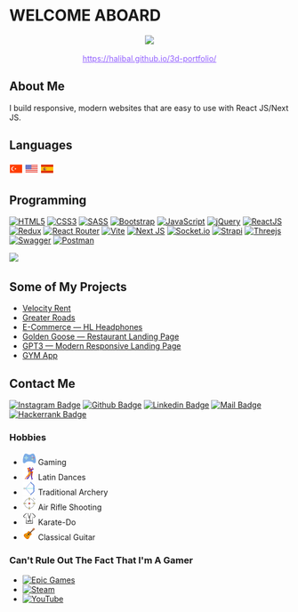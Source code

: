 # WELCOME ABOARD

<p  style="text-align: center;">
    <img src="./img/3d_portfolio.gif">
</p>
<p style="text-align: center;">
    <a href="https://halibal.github.io"style="color: #915EFF">https://halibal.github.io/3d-portfolio/</a>
</p>

## About Me

I build responsive, modern websites that are easy to use with React JS/Next JS.

## Languages

![Turkish Flag](./img/icons8-turkey-24.png)
![USA Flag](./img/icons8-usa-24.png)
![Spanish Flag](./img/icons8-spain-flag-24.png)

## Programming

[![HTML5](https://img.shields.io/badge/HTML5-E34F26?style=for-the-badge&logo=html5&logoColor=white)](###Programming)
[![CSS3](https://img.shields.io/badge/CSS3-1572B6?style=for-the-badge&logo=css3&logoColor=white)](###Programming)
[![SASS](https://img.shields.io/badge/Sass-CC6699?style=for-the-badge&logo=sass&logoColor=white)](###Programming)
[![Bootstrap](https://img.shields.io/badge/Bootstrap-563D7C?style=for-the-badge&logo=bootstrap&logoColor=white)](###Programming)
[![JavaScript](https://img.shields.io/badge/javascript-f0db4f?style=for-the-badge&logo=javascript&logoColor=white)](###Programming)
[![jQuery](https://img.shields.io/badge/jQuery-0769AD?style=for-the-badge&logo=jquery&logoColor=white)](###Programming)
[![ReactJS](https://img.shields.io/badge/-ReactJs-61DAFB?logo=react&logoColor=white&style=for-the-badge)](###Programming)
[![Redux](https://img.shields.io/badge/Redux-593D88?style=for-the-badge&logo=redux&logoColor=white)](###Programming)
[![React Router](https://img.shields.io/badge/React_Router-CA4245?style=for-the-badge&logo=react-router&logoColor=white)](###Programming)
[![Vite](https://img.shields.io/badge/vite-%23646CFF.svg?style=for-the-badge&logo=vite&logoColor=white)](###Programming)
[![Next JS](https://img.shields.io/badge/Next-black?style=for-the-badge&logo=next.js&logoColor=white)](###Programming)
[![Socket.io](https://img.shields.io/badge/Socket.io-black?style=for-the-badge&logo=socket.io&badgeColor=010101)](###Programming)
[![Strapi](https://img.shields.io/badge/strapi-%232E7EEA.svg?style=for-the-badge&logo=strapi&logoColor=white)](###Programming)
[![Threejs](https://img.shields.io/badge/threejs-black?style=for-the-badge&logo=three.js&logoColor=white)](###Programming)
[![Swagger](https://img.shields.io/badge/-Swagger-%23Clojure?style=for-the-badge&logo=swagger&logoColor=white)](###Programming)
[![Postman](https://img.shields.io/badge/Postman-FF6C37?style=for-the-badge&logo=postman&logoColor=white)](###Programming)

<a href="https://github.com/halibal">
        <img height="200em" src="https://github-readme-stats-halibal.vercel.app/api/top-langs?username=halibal&layout=donut"/>
</a>

## Some of My Projects

-   [Velocity Rent](https://www.velocityrent.com)
-   [Greater Roads](https://www.greaterroads.com)
-   [E-Commerce — HL Headphones](https://e-commerce-nu-eight.vercel.app)
-   [Golden Goose — Restaurant Landing Page](https://restaurant-liart-three.vercel.app/)
-   [GPT3 — Modern Responsive Landing Page](https://modern-responsive-ux-ui-website.vercel.app)
-   [GYM App](https://gym-app-teal.vercel.app)

## Contact Me

[![Instagram Badge](https://img.shields.io/badge/instagram-fb3958?style=for-the-badge&logo=instagram&logoColor=white)](https://www.instagram.com/halibal__/)
[![Github Badge](https://img.shields.io/badge/github-333?style=for-the-badge&logo=github&logoColor=white)](https://github.com/halibal)
[![Linkedin Badge](https://img.shields.io/badge/linkedin-%230077B5.svg?&style=for-the-badge&logo=linkedin&logoColor=white)](https://www.linkedin.com/in/halilagul/)
[![Mail Badge](https://img.shields.io/badge/email-c14438?style=for-the-badge&logo=Gmail&logoColor=white&link=mailto:halibal95@gmail.com)](mailto:halibal95@gmail.com)
[![Hackerrank Badge](https://img.shields.io/badge/-Hackerrank-2EC866?style=for-the-badge&logo=HackerRank&logoColor=white)](https://www.hackerrank.com/halibal95)

### Hobbies

-   ![Gaming](./img/icons8-game-24.png) Gaming
-   ![Latin Dances](./img/icons8-tango-24.png) Latin Dances
-   ![Traditional Archery](./img/icons8-archery-24.png) Traditional Archery
-   ![Air Rifle Shooting](./img/icons8-shooting-target-24.png) Air Rifle Shooting
-   ![Karate-Do](./img/icons8-karate-24.png) Karate-Do
-   ![Classical Guitar](./img/icons8-guitar-24.png) Classical Guitar

### Can't Rule Out The Fact That I'm A Gamer

-   [![Epic Games](https://img.shields.io/badge/Epic%20Games-313131?style=for-the-badge&logo=Epic%20Games&logoColor=white)]()
-   [![Steam](https://img.shields.io/badge/Steam-000000?style=for-the-badge&logo=steam&logoColor=white)]()
-   [![YouTube](https://img.shields.io/badge/YouTube-FF0000?style=for-the-badge&logo=youtube&logoColor=white)](https://www.youtube.com/channel/UCuAvmRUGYwoYevECTiBx_vw)

